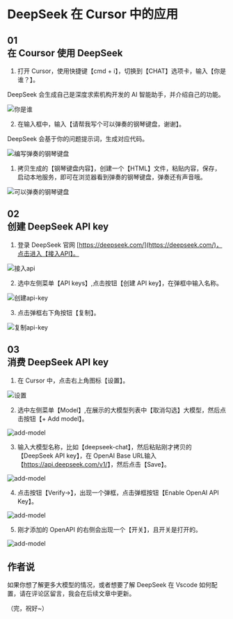 # DeepSeek 在 Cursor 中的应用

## 01<br/> 在 Coursor 使用 DeepSeek

1. 打开 Cursor，使用快捷键【cmd + i】，切换到【CHAT】选项卡，输入【你是谁？】。

DeepSeek 会生成自己是深度求索机构开发的 AI 智能助手，并介绍自己的功能。

![你是谁](./deepseek-in-cursor/deepseek-in-cursor-09.png)

2. 在输入框中，输入【请帮我写个可以弹奏的钢琴键盘，谢谢】。

DeepSeek 会基于你的问题提示词，生成对应代码。

![编写弹奏的钢琴键盘](./deepseek-in-cursor/deepseek-in-cursor-10.png)

1. 拷贝生成的【钢琴键盘内容】，创建一个【HTML】文件，粘贴内容，保存，启动本地服务，即可在浏览器看到弹奏的钢琴键盘，弹奏还有声音哦。

![可以弹奏的钢琴键盘](./deepseek-in-cursor/deepseek-in-cursor-11.png)

## 02<br/> 创建 DeepSeek API key

1. 登录 DeepSeek 官网 [https://deepseek.com/](https://deepseek.com/)，点击进入【接入API】。

![接入api](./deepseek-in-cursor/deepseek-in-cursor-01.png)

2. 选中左侧菜单【API keys】,点击按钮【创建 API key】，在弹框中输入名称。

![创建api-key](./deepseek-in-cursor/deepseek-in-cursor-02.png)

3. 点击弹框右下角按钮【复制】。

![复制api-key](./deepseek-in-cursor/deepseek-in-cursor-03.png)

## 03 <br/> 消费 DeepSeek API key

1. 在 Cursor 中，点击右上角图标【设置】。

![设置](./deepseek-in-cursor/deepseek-in-cursor-04.png)

2. 选中左侧菜单【Model】,在展示的大模型列表中【取消勾选】大模型，然后点击按钮【+ Add model】。

![add-model](./deepseek-in-cursor/deepseek-in-cursor-05.png)

3. 输入大模型名称，比如【deepseek-chat】，然后粘贴刚才拷贝的【DeepSeek API key】，在 OpenAI Base URL输入【<https://api.deepseek.com/v1/>】，然后点击【Save】。

![add-model](./deepseek-in-cursor/deepseek-in-cursor-06.png)

4. 点击按钮【Verify->】，出现一个弹框，点击弹框按钮【Enable OpenAI API Key】。

![add-model](./deepseek-in-cursor/deepseek-in-cursor-07.png)

5. 刚才添加的 OpenAPI 的右侧会出现一个【开关】，且开关是打开的。

![add-model](./deepseek-in-cursor/deepseek-in-cursor-08.png)

## 作者说

如果你想了解更多大模型的情况，或者想要了解 DeepSeek 在 Vscode 如何配置，请在评论区留言，我会在后续文章中更新。

（完，祝好~）